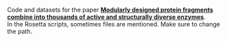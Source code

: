 Code and datasets for the paper [**Modularly designed protein fragments combine into thousands of active and structurally diverse enzymes**](https://www.biorxiv.org/content/10.1101/2022.09.17.508230v1).  
In the Rosetta scripts, sometimes files are mentioned. Make sure to change the path.
